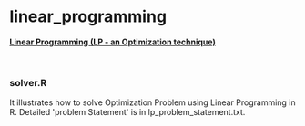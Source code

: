# linear_programming
<b><u>Linear Programming (LP - an Optimization technique)</u></b>

<br>
<h3>solver.R</h3>
It illustrates how to solve Optimization Problem using Linear Programming in R. Detailed 'problem Statement' is in lp_problem_statement.txt.
